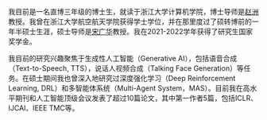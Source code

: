 我目前是一名直博三年级的博士生，就读于浙江大学计算机学院，博士导师是[赵洲](https://person.zju.edu.cn/zhaozhou)教授。我曾在浙江大学航空航天学院获得学士学位，并在那里度过了硕转博前的一年半硕士生涯，硕士导师是[宋广华](https://person.zju.edu.cn/ghsong)教授。我在2021-2022学年获得了研究生国家奖学金。

我目前的研究兴趣聚焦于生成性人工智能（Generative AI），包括语音合成（Text-to-Speech, TTS），说话人视频合成（Talking Face Generation）等任务。在硕士期间我也曾深入地研究过深度强化学习（Deep Reinforcement Learning, DRL）和多智能体系统（Multi-Agent System，MAS）。目前我在高水平期刊和人工智能顶级会议发表了超过10篇论文，其中第一作者5篇，包括ICLR、IJCAI、IEEE TMC等。

